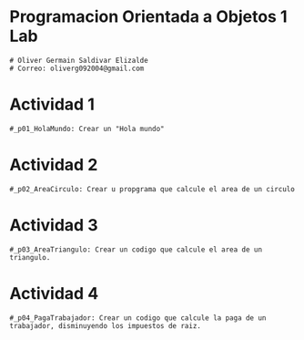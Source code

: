 # Programacion Orientada a Objetos 1 Lab
    # Oliver Germain Saldivar Elizalde
    # Correo: oliverg092004@gmail.com 

# Actividad 1
    #_p01_HolaMundo: Crear un "Hola mundo"

# Actividad 2
    #_p02_AreaCirculo: Crear u propgrama que calcule el area de un circulo

# Actividad 3
    #_p03_AreaTriangulo: Crear un codigo que calcule el area de un triangulo.

# Actividad 4
    #_p04_PagaTrabajador: Crear un codigo que calcule la paga de un trabajador, disminuyendo los impuestos de raiz. 